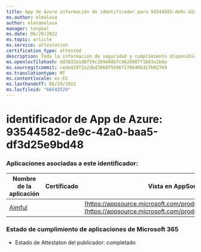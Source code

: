 ```yaml
---
title: App de Azure información de identificador para 93544582-de9c-42a0-baa5-df3d25e9bd48
ms.author: elmalova
author: elenamalova
manager: tonybal
ms.date: 06/29/2022
ms.topic: article
ms.service: attestation
certification_type: attested
description: Toda la información de seguridad y cumplimiento disponible para 93544582-de9c-42a0-baa5-df3d25e9bd48.
ms.openlocfilehash: dd3833a1d0f59c2b9d48b7c9620907f1b83a1b0a
ms.sourcegitcommit: cede428f2a23bd3060f5506f270b40b327b02769
ms.translationtype: MT
ms.contentlocale: es-ES
ms.lasthandoff: 06/29/2022
ms.locfileid: "66542529"
---
```

# <a name="azure-app-id-93544582-de9c-42a0-baa5-df3d25e9bd48"></a>identificador de App de Azure: 93544582-de9c-42a0-baa5-df3d25e9bd48


### <a name="apps-associated-with-this-id"></a>Aplicaciones asociadas a este identificador:
| **Nombre de la aplicación** | **Certificado** | **Vista en AppSource** |
|--------------|---------------|-----------------------|
| [Aimful](../forward/WA200003698.md) |  | [https://appsource.microsoft.com/product/office/WA200003698](https://appsource.microsoft.com/product/office/WA200003698) |

### <a name="microsoft-365-app-compliance-status"></a>Estado de cumplimiento de aplicaciones de Microsoft 365
- Estado de Attestaton del publicador: completado
